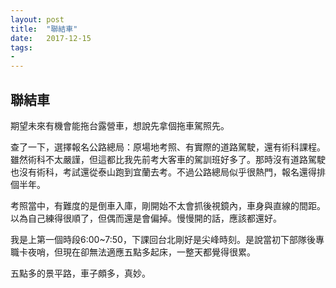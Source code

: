 ```yaml
---
layout: post
title:  "聯結車"
date:   2017-12-15
tags:
-
---
```

## 聯結車

期望未來有機會能拖台露營車，想說先拿個拖車駕照先。

查了一下，選擇報名公路總局：原場地考照、有實際的道路駕駛，還有術科課程。雖然術科不太嚴謹，但這都比我先前考大客車的駕訓班好多了。那時沒有道路駕駛也沒有術科，考試還從泰山跑到宜蘭去考。不過公路總局似乎很熱門，報名還得排個半年。

考照當中，有難度的是倒車入庫，剛開始不太會抓後視鏡內，車身與直線的間距。以為自己練得很順了，但偶而還是會偏掉。慢慢開的話，應該都還好。

我是上第一個時段6:00~7:50，下課回台北剛好是尖峰時刻。是說當初下部隊後專職卡夜哨，但現在卻無法適應五點多起床，一整天都覺得很累。

五點多的景平路，車子頗多，真妙。